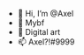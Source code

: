 - 👋 Hi, I’m @Axel
- 👀 Mybf
- 💞️ Digital art
- 📫 Axel?!#9999

<!---
Karzie/Karzie is a ✨ special ✨ repository because its `README.md` (this file) appears on your GitHub profile.
You can click the Preview link to take a look at your changes.
--->
